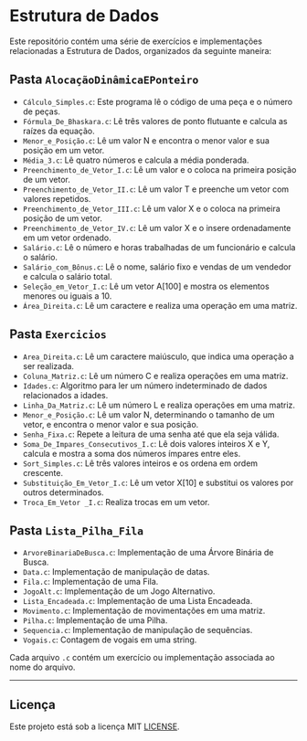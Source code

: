 # Estrutura de Dados

Este repositório contém uma série de exercícios e implementações relacionadas a Estrutura de Dados, organizados da seguinte maneira:

## Pasta `AlocaçãoDinâmicaEPonteiro`
- `Cálculo_Simples.c`: Este programa lê o código de uma peça e o número de peças.
- `Fórmula_De_Bhaskara.c`: Lê três valores de ponto flutuante e calcula as raízes da equação.
- `Menor_e_Posição.c`: Lê um valor N e encontra o menor valor e sua posição em um vetor.
- `Média_3.c`: Lê quatro números e calcula a média ponderada.
- `Preenchimento_de_Vetor_I.c`: Lê um valor e o coloca na primeira posição de um vetor.
- `Preenchimento_de_Vetor_II.c`: Lê um valor T e preenche um vetor com valores repetidos.
- `Preenchimento_de_Vetor_III.c`: Lê um valor X e o coloca na primeira posição de um vetor.
- `Preenchimento_de_Vetor_IV.c`: Lê um valor X e o insere ordenadamente em um vetor ordenado.
- `Salário.c`: Lê o número e horas trabalhadas de um funcionário e calcula o salário.
- `Salário_com_Bônus.c`: Lê o nome, salário fixo e vendas de um vendedor e calcula o salário total.
- `Seleção_em_Vetor_I.c`: Lê um vetor A[100] e mostra os elementos menores ou iguais a 10.
- `Área_Direita.c`: Lê um caractere e realiza uma operação em uma matriz.

## Pasta `Exercicios`
- `Area_Direita.c`: Lê um caractere maiúsculo, que indica uma operação a ser realizada.
- `Coluna_Matriz.c`: Lê um número C e realiza operações em uma matriz.
- `Idades.c`: Algoritmo para ler um número indeterminado de dados relacionados a idades.
- `Linha_Da_Matriz.c`: Lê um número L e realiza operações em uma matriz.
- `Menor_e_Posição.c`: Lê um valor N, determinando o tamanho de um vetor, e encontra o menor valor e sua posição.
- `Senha_Fixa.c`: Repete a leitura de uma senha até que ela seja válida.
- `Soma_De_Impares_Consecutivos_I.c`: Lê dois valores inteiros X e Y, calcula e mostra a soma dos números ímpares entre eles.
- `Sort_Simples.c`: Lê três valores inteiros e os ordena em ordem crescente.
- `Substituição_Em_Vetor_I.c`: Lê um vetor X[10] e substitui os valores por outros determinados.
- `Troca_Em_Vetor _I.c`: Realiza trocas em um vetor.

## Pasta `Lista_Pilha_Fila`
- `ArvoreBinariaDeBusca.c`: Implementação de uma Árvore Binária de Busca.
- `Data.c`: Implementação de manipulação de datas.
- `Fila.c`: Implementação de uma Fila.
- `JogoAlt.c`: Implementação de um Jogo Alternativo.
- `Lista_Encadeada.c`: Implementação de uma Lista Encadeada.
- `Movimento.c`: Implementação de movimentações em uma matriz.
- `Pilha.c`: Implementação de uma Pilha.
- `Sequencia.c`: Implementação de manipulação de sequências.
- `Vogais.c`: Contagem de vogais em uma string.

Cada arquivo `.c` contém um exercício ou implementação associada ao nome do arquivo.

---

## Licença

Este projeto está sob a licença MIT [LICENSE](LICENSE).
